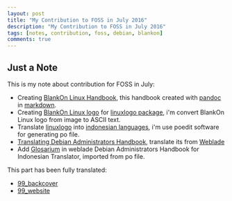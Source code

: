 ```yaml
---
layout: post
title: "My Contribution to FOSS in July 2016"
description: "My Contribution to FOSS in July 2016"
tags: [notes, contribution, foss, debian, blankon]
comments: true
---
```


## Just a Note

This is my note about contribution for FOSS in July:

* Creating [BlankOn Linux Handbook](https://github.com/atoz-chevara/blankon-doc/), this handbook created with [pandoc](http://pandoc.org/) in [markdown](http://daringfireball.net/projects/markdown/).
* Creating [BlankOn Linux logo](https://github.com/debian-id/linux_logo/blob/blankon/logos/distributions/blankon.logo) for [linuxlogo package](https://github.com/deater/linux_logo), i'm convert BlankOn Linux logo from image to ASCII text.
* Translate [linuxlogo](https://github.com/deater/linux_logo) into [indonesian languages](https://github.com/debian-id/linux_logo/blob/indonesian/po/id.po), i'm use poedit software for generating po file.
* [Translating Debian Administrators Handbook](http://debian-handbook.info/), translate its from [Weblade](https://hosted.weblate.org/)
* Add [Glosarium](https://hosted.weblate.org/dictionaries/debian-handbook/id/) in weblade Debian Administrators Handbook for Indonesian Translator, imported from po file.

This part has been fully translated:

  + [99_backcover](https://hosted.weblate.org/projects/debian-handbook/99_backcover/id/)
  + [99_website](https://hosted.weblate.org/projects/debian-handbook/99_website/id/)

